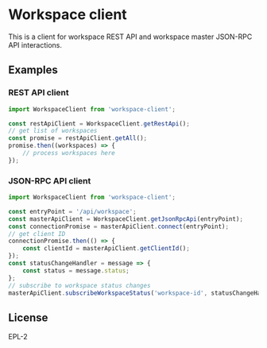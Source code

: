 # Workspace client

This is a client for workspace REST API and workspace master JSON-RPC API interactions.

## Examples

### REST API client

```typescript
import WorkspaceClient from 'workspace-client';

const restApiClient = WorkspaceClient.getRestApi();
// get list of workspaces
const promise = restApiClient.getAll();
promise.then((workspaces) => {
    // process workspaces here
});
```

### JSON-RPC API client

```typescript
import WorkspaceClient from 'workspace-client';

const entryPoint = '/api/workspace';
const masterApiClient = WorkspaceClient.getJsonRpcApi(entryPoint);
const connectionPromise = masterApiClient.connect(entryPoint);
// get client ID
connectionPromise.then(() => {
    const clientId = masterApiClient.getClientId();
});
const statusChangeHandler = message => {
    const status = message.status;
};
// subscribe to workspace status changes
masterApiClient.subscribeWorkspaceStatus('workspace-id', statusChangeHandler);
```
## License

EPL-2
